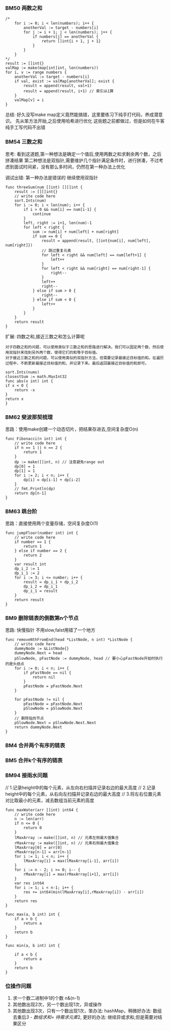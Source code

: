 ### BM50 两数之和
```
/*
	for i := 0; i < len(numbers); i++ {
		anotherVal := target - numbers[i]
		for j := i + 1; j < len(numbers); j++ {
			if numbers[j] == anotherVal {
				return []int{i + 1, j + 1}
			}
		}
	}
*/
result := []int{}
valMap := make(map[int]int, len(numbers))
for i, v := range numbers {
	anotherVal := target - numbers[i]
	if val, exist := valMap[anotherVal]; exist {
		result = append(result, val+1)
		result = append(result, i+1) // 索引从1算
	}
	valMap[v] = i
}
```


总结: 好久没写make map定义竟然能搞错，这里要练习下纯手打代码，养成潜意识。
先从笨方法开始,之后使用哈希进行优化
这些题之前都做过，但是如何在牛客纯手工写代码不出错

### BM54 三数之和
思考: 看到这道题,第一种想法是确定一个值后,使用两数之和求剩余两个数，之后拼凑结果
第二种想法是双指针,需要维护几个指针满足条件时，进行拼凑，不过考虑到面试时间紧，没有那么多时间，仍然在第一种办法上优化

调试出错: 第一种办法是错误的
继续使用双指针
```
func threeSum(num []int) [][]int {
	result := [][]int{}
	// write code here
	sort.Ints(num)
	for i := 0; i < len(num); i++ {
		if i > 0 && num[i] == num[i-1] {
			continue
		}
		left, right := i+1, len(num)-1
		for left < right {
			sum := num[i] + num[left] + num[right]
			if sum == 0 {
				result = append(result, []int{num[i], num[left], num[right]})
				// 跳过重复元素
				for left < right && num[left] == num[left+1] {
					left++
				}
				for left < right && num[right] == num[right-1] {
					right--
				}
				left++
				right--
			} else if sum > 0 {
				right--
			} else if sum < 0 {
				left++
			}
		}
	}
	return result
}
```
扩展: 四数之和,接近三数之和怎么计算呢
```
对于四数之和的问题，可以使用类似于三数之和的思路进行解决。我们可以固定两个数，然后使用双指针来找到另外两个数，使得它们的和等于目标值。
对于接近三数之和的问题，可以使用类似的双指针方法，但需要记录最接近目标值的和。在遍历过程中，不断更新最接近目标值的和，并记录下来。最后返回最接近目标值的和即可。

sort.Ints(nums)
closestSum := math.MaxInt32
func abs(x int) int {
if x < 0 {
	return -x
}
return x
}
```
### BM62 斐波那契梳理
思路：使用make创建一个动态切片，把结果存进去,空间复杂度O(n)
```
func Fibonacci(n int) int {
	// write code here
	if n == 1 || n == 2 {
		return 1
	}
	dp := make([]int, n) // 注意避免range out
	dp[0] = 1
	dp[1] = 1
	for i := 2; i < n; i++ {
		dp[i] = dp[i-1] + dp[i-2]
	}
	// fmt.Println(dp)
	return dp[n-1]
}
```
### BM63 跳台阶
思路：直接使用两个变量存储，空间复杂度O(1)
```
func jumpFloor(number int) int {
	// write code here
	if number == 1 {
		return 1
	} else if number == 2 {
		return 2
	}
	var result int
	dp_i_2 := 1
	dp_i_1 := 2
	for i := 3; i <= number; i++ {
		result = dp_i_1 + dp_i_2
		dp_i_2 = dp_i_1
		dp_i_1 = result
	}
	return result
}
```
### BM9 删除链表的倒数第n个节点
思路: 快慢指针 不用slow,falst用错了一个地方
```
func removeNthFromEnd(head *ListNode, n int) *ListNode {
	// write code here
	dummyNode := &ListNode{}
	dummyNode.Next = head
	pSlowNode, pFastNode := dummyNode, head // 要小心pFastNode开始时执行的是头结点
	for i := 0; i < n; i++ {
		if pFastNode == nil {
			return nil
		}
		pFastNode = pFastNode.Next
	}

	for pFastNode != nil {
		pFastNode = pFastNode.Next
		pSlowNode = pSlowNode.Next
	}
	// 删除指向节点
	pSlowNode.Next = pSlowNode.Next.Next
	return dummyNode.Next
}
```

### BM4 合并两个有序的链表
### BM5 合并k个有序的链表


### BM94 接雨水问题
//     1.记录height中的每个元素，从左向右扫描并记录右边的最大高度
//     2.记录height中的每个元素，从右向左扫描并记录右边的最大高度
//     3.将左右位置元素对比取最小的元素，减去数组当前元素的高度
``` 
func maxWater(arr []int) int64 {
	// write code here
	n := len(arr)
	if n <= 0 {
		return 0
	}
	lMaxArray := make([]int, n) // 元素左侧最大值集合
	rMaxArray := make([]int, n) // 元素右侧最大值集合
	lMaxArray[0] = arr[0]
	rMaxArray[n-1] = arr[n-1]
	for i := 1; i < n; i++ {
		lMaxArray[i] = max(lMaxArray[i-1], arr[i])
	}
	for i := n - 2; i >= 0; i-- {
		rMaxArray[i] = max(rMaxArray[i+1], arr[i])
	}
	var res int64
	for i := 1; i < n-1; i++ {
		res += int64(min(lMaxArray[i],rMaxArray[i]) - arr[i])
	}
	return res
}

func max(a, b int) int {
	if a > b {
		return a
	}
	return b
}

func min(a, b int) int {

	if a < b {
		return a
	}
	return b
}
```

### 位操作问题
1. 求一个数二进制中1的个数 n&(n-1)
2. 其他数出现2次，另一个数出现1次，异或操作
3. 其他数出现3次，只有一个数出现1次，笨办法: hashMap，稍微好办法: 数组去重后*3 - 数组求和= 待需求元素*2, 更好的办法: 继续异或求和,但是需要对结果区分
